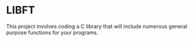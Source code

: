 # LIBFT
This project involves coding a C library that will include numerous general purpose functions for your programs.
